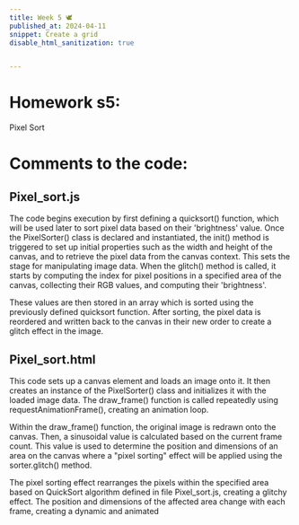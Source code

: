 ```yaml
---
title: Week 5 🕊
published_at: 2024-04-11
snippet: Create a grid
disable_html_sanitization: true


---
```

# Homework s5:

Pixel Sort

<!-- Creates a canvas element on the page where the pixel sorting effect will be rendered. -->
<canvas id="pixel_sort"></canvas>

<script type="module">
  // Imports the PixelSorter class from an external JavaScript file.
  import { PixelSorter } from "/script/pixel_sort.js"

  // Set up the canvas 
  const cnv = document.getElementById(`pixel_sort`)
  cnv.width = cnv.parentNode.scrollWidth
  cnv.height = cnv.width * 9 / 16
  const ctx = cnv.getContext(`2d`)

  // Creates a new instance of the PixelSorter class, passing in the rendering context.
  const sorter = new PixelSorter(ctx)

  // Creates a new Image object.
  const img = new Image()

  // Defines what happens when the image has loaded.
  img.onload = () => {
    // Adjust the canvas height to maintain the aspect ratio
    cnv.height = cnv.width * (img.height / img.width)

    // Draws the loaded image onto the canvas
    ctx.drawImage(img, 0, 0, cnv.width, cnv.height)

    // Initializes the PixelSorter instance with the image data.
    sorter.init()

    // Starts the animation loop by calling the draw_frame function.
    draw_frame()
  }

  // Sets the source of the Image object
  img.src = `/23/a.JPG`

  // Initializes a variable to keep track of the current frame count.
  let frame_count = 0

  const draw_frame = () => {
    // Redraws the original image onto the canvas.
    ctx.drawImage(img, 0, 0, cnv.width, cnv.height)
    
    // Calculates a sinusoidal value based on the current frame count, which will be used to control the pixel sorting effect.
    let sig = Math.cos(frame_count * 2 * Math.PI / 500)

    // Defines the center point of the canvas.
    const mid = { x: cnv.width / 2, y: cnv.height / 2 }
    
    // Calculates the dimensions of the area to be affected by the pixel sorting effect, based on the sinusoidal value and the canvas dimensions.
    const dim = { x: Math.floor((sig + 3) * (cnv.width / 6)) + 1, y: Math.floor((sig + 1) * (cnv.height / 6)) + 1 }
    
    // Calculates the position of the top-left corner of the area to be affected by the pixel sorting effect, based on the center point and the calculated dimensions.
    const pos = { x: Math.floor(mid.x - (dim.x / 2)), y: Math.floor(mid.y - (dim.y / 2)) }
    
    // Applies the pre-defined glitch effect on the image by sorting pixels in a given area.
    sorter.glitch(pos, dim)

    // Increase the frame count for the next iteration of the animation loop.
    frame_count++
    
    // Schedules the draw_frame function to be called again on the next animation frame, creating an animation loop.
    requestAnimationFrame(draw_frame)
  }
</script>

# Comments to the code:

## Pixel_sort.js

The code begins execution by first defining a quicksort() function, which will be used later to sort pixel data based on their &#39;brightness&#39; value. Once the PixelSorter() class is declared and instantiated, the init() method is triggered to set up initial properties such as the width and height
of the canvas, and to retrieve the pixel data from the canvas context. This sets the stage for manipulating image data. When the glitch() method is called, it starts by computing the index for pixel positions in a specified area of the canvas, collecting their RGB values, and computing their &#39;brightness&#39;. 

These values are then stored in an array which is sorted using the previously defined quicksort function. After sorting, the pixel data is reordered and written back to the canvas in their
new order to create a glitch effect in the image.


## Pixel_sort.html

This code sets up a canvas element and loads an image onto it. It then creates an instance of the PixelSorter() class and initializes it with the loaded image data. The draw_frame()
function is called repeatedly using requestAnimationFrame(), creating an animation loop. 

Within the draw_frame() function, the original image is redrawn onto the canvas. Then, a sinusoidal value is calculated based on the current frame count. This value is used to determine the position and dimensions of an area on the canvas where a &quot;pixel sorting&quot; effect will be applied using the sorter.glitch() method.

The pixel sorting effect rearranges the pixels within the specified area based on QuickSort algorithm defined in file Pixel_sort.js, creating a glitchy effect. The position and dimensions of the affected area change with each frame, creating a dynamic and animated